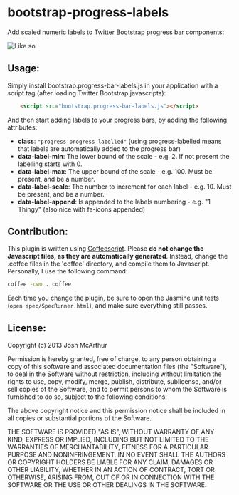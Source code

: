 bootstrap-progress-labels
=========================

Add scaled numeric labels to Twitter Bootstrap progress bar components:

![Like so](progressbar.png)

Usage:
---

Simply install bootstrap.progress-bar-labels.js in your application with a script tag (after loading Twitter Bootstrap javascripts):

``` html 
	<script src="bootstrap.progress-bar-labels.js"></script>
```

And then start adding labels to your progress bars, by adding the following attributes:

* **class**: `"progress progress-labelled"` (using progress-labelled means that labels are automatically added to the progress bar)
* **data-label-min**: The lower bound of the scale - e.g. 2. If not present the labelling starts with 0.
* **data-label-max**: The upper bound of the scale - e.g. 100. Must be present, and be a number.
* **data-label-scale**: The number to increment for each label - e.g. 10. Must be present, and be a number.
* **data-label-append**: Is appended to the labels numbering - e.g. "1 Thingy" (also nice with fa-icons appended)

Contribution:
---

This plugin is written using [Coffeescript](http://coffeescript.org). Please **do not change the Javascript files, as they are automatically generated**. Instead, change the .coffee files in the 'coffee' directory, and compile them to Javascript. Personally, I use the following command:

``` bash
coffee -cwo . coffee
```

Each time you change the plugin, be sure to open the Jasmine unit tests (`open spec/SpecRunner.html`), and make sure everything still passes.

License:
---

Copyright (c) 2013 Josh McArthur

Permission is hereby granted, free of charge, to any person obtaining a copy of this software and associated documentation files (the "Software"), to deal in the Software without restriction, including without limitation the rights to use, copy, modify, merge, publish, distribute, sublicense, and/or sell copies of the Software, and to permit persons to whom the Software is furnished to do so, subject to the following conditions:

The above copyright notice and this permission notice shall be included in all copies or substantial portions of the Software.

THE SOFTWARE IS PROVIDED "AS IS", WITHOUT WARRANTY OF ANY KIND, EXPRESS OR IMPLIED, INCLUDING BUT NOT LIMITED TO THE WARRANTIES OF MERCHANTABILITY, FITNESS FOR A PARTICULAR PURPOSE AND NONINFRINGEMENT. IN NO EVENT SHALL THE AUTHORS OR COPYRIGHT HOLDERS BE LIABLE FOR ANY CLAIM, DAMAGES OR OTHER LIABILITY, WHETHER IN AN ACTION OF CONTRACT, TORT OR OTHERWISE, ARISING FROM, OUT OF OR IN CONNECTION WITH THE SOFTWARE OR THE USE OR OTHER DEALINGS IN THE SOFTWARE.

